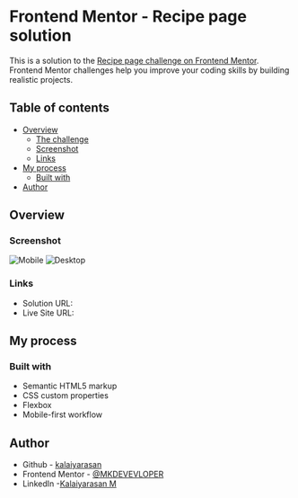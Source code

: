 # Frontend Mentor - Recipe page solution

This is a solution to the [Recipe page challenge on Frontend Mentor](https://www.frontendmentor.io/challenges/recipe-page-KiTsR8QQKm). Frontend Mentor challenges help you improve your coding skills by building realistic projects. 

## Table of contents

- [Overview](#overview)
  - [The challenge](#the-challenge)
  - [Screenshot](#screenshot)
  - [Links](#links)
- [My process](#my-process)
  - [Built with](#built-with)
- [Author](#author)

## Overview

### Screenshot

![Mobile](./design/Mobile.png)
![Desktop](./design/Desktop.png)

### Links

- Solution URL: [](https://mkdeveloper14.github.io/Recipe-page-Frontend-mentor-/)
- Live Site URL: [](https://mkdeveloper14.github.io/Recipe-page-Frontend-mentor-/)

## My process

### Built with

- Semantic HTML5 markup
- CSS custom properties
- Flexbox
- Mobile-first workflow

## Author

- Github - [kalaiyarasan](https://github.com/MKDEVELOPER14)
- Frontend Mentor - [@MKDEVEVLOPER](https://www.frontendmentor.io/profile/MKDEVEVLOPER)
- LinkedIn -[Kalaiyarasan M](https://www.linkedin.com/in/cyberkalai)  
